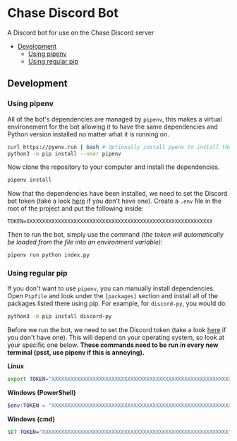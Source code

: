 # Chase Discord Bot
A Discord bot for use on the Chase Discord server

<!-- TOC -->

- [Development](#development)
  - [Using pipenv](#using-pipenv)
  - [Using regular pip](#using-regular-pip)

<!-- /TOC -->

## Development

### Using pipenv

All of the bot's dependencies are managed by `pipenv`, this makes a virtual environement for the bot allowing it to have the same dependencies and Python version installed no matter what it is running on.

```bash
curl https://pyenv.run | bash # Optionally install pyenv to install the recommended version of Python automatically
python3 -m pip install --user pipenv
```

Now clone the repository to your computer and install the dependencies.

```bash
pipenv install
```

Now that the dependencies have been installed, we need to set the Discord bot token (take a look [here](https://github.com/reactiflux/discord-irc/wiki/Creating-a-discord-bot-&-getting-a-token) if you don't have one). Create a `.env` file in the root of the project and put the following inside:

```text
TOKEN=XXXXXXXXXXXXXXXXXXXXXXXXXXXXXXXXXXXXXXXXXXXXXXXXXXXXXXXXXXX
```

Then to run the bot, simply use the command *(the token will automatically be loaded from the file into an environment variable)*:

```bash
pipenv run python index.py
```

### Using regular pip

If you don't want to use `pipenv`, you can manually install dependencies. Open `Pipfile` and look under the `[packages]` section and install all of the packages listed there using pip. For example, for `discord-py`, you would do:

```bash
python3 -m pip install discord-py
```

Before we run the bot, we need to set the Discord token (take a look [here](https://github.com/reactiflux/discord-irc/wiki/Creating-a-discord-bot-&-getting-a-token) if you don't have one). This will depend on your operating system, so look at your specific one below. **These commands need to be run in every new terminal (psst, use pipenv if this is annoying).**

**Linux**

```bash
export TOKEN="XXXXXXXXXXXXXXXXXXXXXXXXXXXXXXXXXXXXXXXXXXXXXXXXXXXXXXXXXXX"
```

**Windows (PowerShell)**

```powershell
$env:TOKEN = "XXXXXXXXXXXXXXXXXXXXXXXXXXXXXXXXXXXXXXXXXXXXXXXXXXXXXXXXXXX";
```

**Windows (cmd)**

```cmd
SET TOKEN="XXXXXXXXXXXXXXXXXXXXXXXXXXXXXXXXXXXXXXXXXXXXXXXXXXXXXXXXXXX"
```
